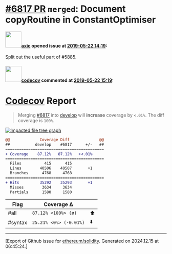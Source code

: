 # [\#6817 PR](https://github.com/ethereum/solidity/pull/6817) `merged`: Document copyRoutine in ConstantOptimiser

#### <img src="https://avatars.githubusercontent.com/u/20340?v=4" width="50">[axic](https://github.com/axic) opened issue at [2019-05-22 14:19](https://github.com/ethereum/solidity/pull/6817):

Split out the useful part of #5885.

#### <img src="https://avatars.githubusercontent.com/in/254?v=4" width="50">[codecov](https://github.com/apps/codecov) commented at [2019-05-22 15:19](https://github.com/ethereum/solidity/pull/6817#issuecomment-494849409):

# [Codecov](https://codecov.io/gh/ethereum/solidity/pull/6817?src=pr&el=h1) Report
> Merging [#6817](https://codecov.io/gh/ethereum/solidity/pull/6817?src=pr&el=desc) into [develop](https://codecov.io/gh/ethereum/solidity/commit/4646fee9d49df5a9b965d5f8e10cc9242e57a666?src=pr&el=desc) will **increase** coverage by `<.01%`.
> The diff coverage is `100%`.

[![Impacted file tree graph](https://codecov.io/gh/ethereum/solidity/pull/6817/graphs/tree.svg?width=650&token=87PGzVEwU0&height=150&src=pr)](https://codecov.io/gh/ethereum/solidity/pull/6817?src=pr&el=tree)

```diff
@@             Coverage Diff             @@
##           develop    #6817      +/-   ##
===========================================
+ Coverage    87.12%   87.12%   +<.01%     
===========================================
  Files          415      415              
  Lines        40506    40507       +1     
  Branches      4768     4768              
===========================================
+ Hits         35292    35293       +1     
  Misses        3634     3634              
  Partials      1580     1580
```

| Flag | Coverage Δ | |
|---|---|---|
| #all | `87.12% <100%> (ø)` | :arrow_up: |
| #syntax | `25.21% <0%> (-0.01%)` | :arrow_down: |


-------------------------------------------------------------------------------



[Export of Github issue for [ethereum/solidity](https://github.com/ethereum/solidity). Generated on 2024.12.15 at 06:45:24.]
